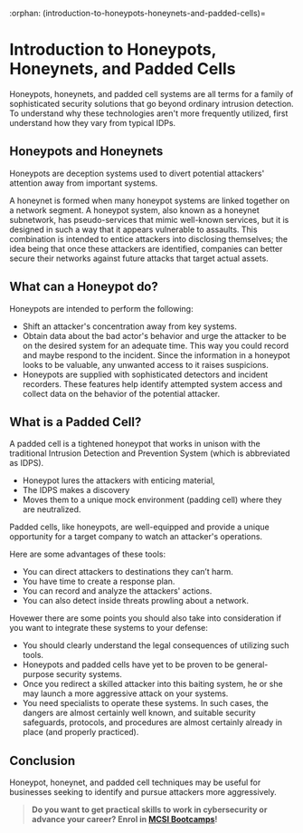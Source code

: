 :orphan:
(introduction-to-honeypots-honeynets-and-padded-cells)=

# Introduction to Honeypots, Honeynets, and Padded Cells

Honeypots, honeynets, and padded cell systems are all terms for a family of sophisticated security solutions that go beyond ordinary intrusion detection. To understand why these technologies aren't more frequently utilized, first understand how they vary from typical IDPs.

## Honeypots and Honeynets

Honeypots are deception systems used to divert potential attackers' attention away from important systems.

A honeynet is formed when many honeypot systems are linked together on a network segment. A honeypot system, also known as a honeynet subnetwork, has pseudo-services that mimic well-known services, but it is designed in such a way that it appears vulnerable to assaults. This combination is intended to entice attackers into disclosing themselves; the idea being that once these attackers are identified, companies can better secure their networks against future attacks that target actual assets.

## What can a Honeypot do?

Honeypots are intended to perform the following:

- Shift an attacker's concentration away from key systems.
- Obtain data about the bad actor's behavior and urge the attacker to be on the desired system for an adequate time. This way you could record and maybe respond to the incident. Since the information in a honeypot looks to be valuable, any unwanted access to it raises suspicions.
- Honeypots are supplied with sophisticated detectors and incident recorders. These features help identify attempted system access and collect data on the behavior of the potential attacker.

## What is a Padded Cell?

A padded cell is a tightened honeypot that works in unison with the traditional Intrusion Detection and Prevention System (which is abbreviated as IDPS).

- Honeypot lures the attackers with enticing material,
- The IDPS makes a discovery
- Moves them to a unique mock environment (padding cell) where they are neutralized.

Padded cells, like honeypots, are well-equipped and provide a unique opportunity for a target company to watch an attacker's operations.

Here are some advantages of these tools:

- You can direct attackers to destinations they can’t harm.
- You have time to create a response plan.
- You can record and analyze the attackers' actions.
- You can also detect inside threats prowling about a network.

Hovewer there are some points you should also take into consideration if you want to integrate these systems to your defense:

- You should clearly understand the legal consequences of utilizing such tools.
- Honeypots and padded cells have yet to be proven to be general-purpose security systems.
- Once you redirect a skilled attacker into this baiting system, he or she may launch a more aggressive attack on your systems.
- You need specialists to operate these systems. In such cases, the dangers are almost certainly well known, and suitable security safeguards, protocols, and procedures are almost certainly already in place (and properly practiced).

## Conclusion

Honeypot, honeynet, and padded cell techniques may be useful for businesses seeking to identify and pursue attackers more aggressively.

> **Do you want to get practical skills to work in cybersecurity or advance your career? Enrol in [MCSI Bootcamps](https://www.mosse-institute.com/bootcamps.html)!**
